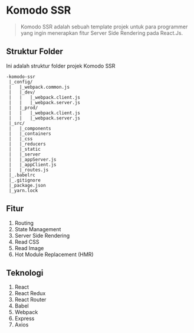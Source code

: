 # Komodo SSR

> Komodo SSR adalah sebuah template projek untuk para programmer yang ingin menerapkan fitur Server Side Rendering pada React.Js.

## Struktur Folder

Ini adalah struktur folder projek Komodo SSR 

```
-komodo-ssr
 |_config/
 |   |_webpack.common.js
 |   |_dev/
 |   |   |_webpack.client.js
 |   |   |_webpack.server.js
 |   |_prod/
 |   |   |_webpack.client.js
 |   |   |_webpack.server.js
 |_src/
 |   |_components
 |   |_containers
 |   |_css
 |   |_reducers
 |   |_static
 |   |_server
 |   |_appServer.js
 |   |_appClient.js
 |   |_routes.js
 |_.babelrc
 |_.gitignore
 |_package.json
 |_yarn.lock
 ```
 
## Fitur

1. Routing
2. State Management
3. Server Side Rendering
4. Read CSS
5. Read Image
6. Hot Module Replacement (HMR)

## Teknologi

1. React
2. React Redux
3. React Router
4. Babel
5. Webpack
6. Express
7. Axios
